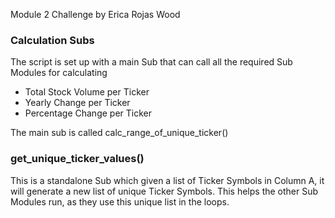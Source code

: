 Module 2 Challenge by Erica Rojas Wood

### Calculation Subs
The script is set up with a main Sub that can call all the required Sub Modules for calculating
- Total Stock Volume per Ticker
- Yearly Change per Ticker
- Percentage Change per Ticker

The main sub is called calc_range_of_unique_ticker()

### get_unique_ticker_values()
This is a standalone Sub which given a list of Ticker Symbols in Column A, it will generate a new list of unique Ticker Symbols. This helps the other Sub Modules run, as they use this unique list in the loops.

